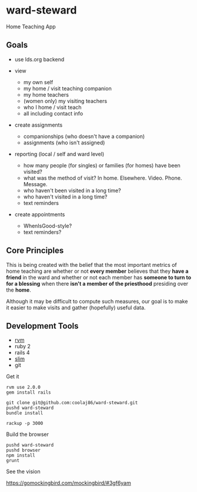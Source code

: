ward-steward
============

Home Teaching App

Goals
---

  * use lds.org backend

  * view
    * my own self
    * my home / visit teaching companion
    * my home teachers
    * (women only) my visiting teachers
    * who I home / visit teach
    * all including contact info

  * create assignments
    * companionships (who doesn't have a companion)
    * assignments (who isn't assigned)

  * reporting (local / self and ward level)
    * how many people (for singles) or families (for homes) have been visited?
    * what was the method of visit? In home. Elsewhere. Video. Phone. Message.
    * who haven't been visited in a long time?
    * who haven't visited in a long time?
    * text reminders

  * create appointments
    * WhenIsGood-style?
    * text reminders?


Core Principles
---

This is being created with the belief that the most important
metrics of home teaching are whether or not **every member**
believes that they **have a friend** in the ward and whether or
not each member has **someone to turn to for a blessing** when
there **isn't a member of the priesthood** presiding over the **home**.

Although it may be difficult to compute such measures,
our goal is to make it easier to make visits and gather
(hopefully) useful data.

Development Tools
---

  * [rvm](http://rvm.io)
  * ruby 2
  * rails 4
  * [slim](http://slim-lang.com/)
  * git

Get it

    rvm use 2.0.0
    gem install rails

    git clone git@github.com:coolaj86/ward-steward.git
    pushd ward-steward
    bundle install

    rackup -p 3000

Build the browser

    pushd ward-steward
    pushd browser
    npm install
    grunt
    
See the vision

  <https://gomockingbird.com/mockingbird/#3gf6yam>
